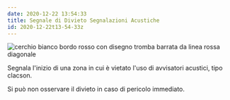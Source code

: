 ```yaml
---
date: 2020-12-22 13:54:33
title: Segnale di Divieto Segnalazioni Acustiche
id: 2020-12-22t13-54-33z
---
```


![cerchio bianco bordo rosso con disegno tromba barrata da linea rossa
diagonale](./images/no-segnalazioni-acustiche.png)

Segnala l'inizio di una zona in cui è vietato l'uso di avvisatori acustici, tipo
clacson.

Si può non osservare il divieto in caso di pericolo immediato.
